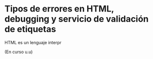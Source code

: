 # Tipos de errores en HTML, debugging y servicio de validación de etiquetas

HTML es un lenguaje interpr

(En curso u.u)